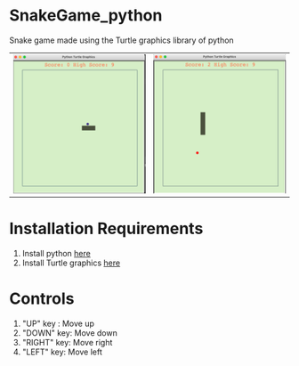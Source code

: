 # SnakeGame_python
Snake game made using the Turtle graphics library of python
<table> 
<tr border="0">
  <td> <img src = "board.png" width = "250" height = "250"></td>
  <td><img src = "score.png" width = "250" height = "250"> </td>
</tr>
</table>



# Installation Requirements
1. Install python [here](https://www.python.org/downloads/)
2. Install Turtle graphics [here](https://pypi.org/project/PythonTurtle/)

# Controls
1. "UP" key : Move up
2. "DOWN" key: Move down
3. "RIGHT" key: Move right
4. "LEFT" key: Move left
